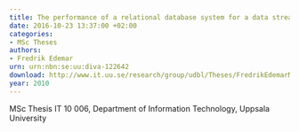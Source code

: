```yaml
---
title: The performance of a relational database system for a data stream management system benchmark
date: 2016-10-23 13:37:00 +02:00
categories:
- MSc Theses
authors:
- Fredrik Edemar
urn: urn:nbn:se:uu:diva-122642
download: http://www.it.uu.se/research/group/udbl/Theses/FredrikEdemarMSc.pdf
year: 2010
---
```


MSc Thesis IT 10 006, Department of Information Technology, Uppsala University

